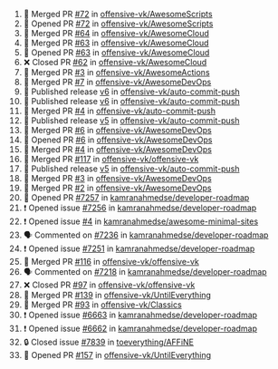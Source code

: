 <!--START_SECTION:activity-->
1. 🎉 Merged PR [#72](https://github.com/offensive-vk/AwesomeScripts/pull/72) in [offensive-vk/AwesomeScripts](https://github.com/offensive-vk/AwesomeScripts)
2. 💪 Opened PR [#72](https://github.com/offensive-vk/AwesomeScripts/pull/72) in [offensive-vk/AwesomeScripts](https://github.com/offensive-vk/AwesomeScripts)
3. 🎉 Merged PR [#64](https://github.com/offensive-vk/AwesomeCloud/pull/64) in [offensive-vk/AwesomeCloud](https://github.com/offensive-vk/AwesomeCloud)
4. 🎉 Merged PR [#63](https://github.com/offensive-vk/AwesomeCloud/pull/63) in [offensive-vk/AwesomeCloud](https://github.com/offensive-vk/AwesomeCloud)
5. 💪 Opened PR [#63](https://github.com/offensive-vk/AwesomeCloud/pull/63) in [offensive-vk/AwesomeCloud](https://github.com/offensive-vk/AwesomeCloud)
6. ❌ Closed PR [#62](https://github.com/offensive-vk/AwesomeCloud/pull/62) in [offensive-vk/AwesomeCloud](https://github.com/offensive-vk/AwesomeCloud)
7. 🎉 Merged PR [#3](https://github.com/offensive-vk/AwesomeActions/pull/3) in [offensive-vk/AwesomeActions](https://github.com/offensive-vk/AwesomeActions)
8. 🎉 Merged PR [#7](https://github.com/offensive-vk/AwesomeDevOps/pull/7) in [offensive-vk/AwesomeDevOps](https://github.com/offensive-vk/AwesomeDevOps)
9. 🚀 Published release [v6](https://github.com/offensive-vk/auto-commit-push/releases/tag/v6) in [offensive-vk/auto-commit-push](https://github.com/offensive-vk/auto-commit-push)
10. 🚀 Published release [v6](https://github.com/offensive-vk/auto-commit-push/releases/tag/v6) in [offensive-vk/auto-commit-push](https://github.com/offensive-vk/auto-commit-push)
11. 🎉 Merged PR [#4](https://github.com/offensive-vk/auto-commit-push/pull/4) in [offensive-vk/auto-commit-push](https://github.com/offensive-vk/auto-commit-push)
12. 🚀 Published release [v5](https://github.com/offensive-vk/auto-commit-push/releases/tag/v5) in [offensive-vk/auto-commit-push](https://github.com/offensive-vk/auto-commit-push)
13. 🎉 Merged PR [#6](https://github.com/offensive-vk/AwesomeDevOps/pull/6) in [offensive-vk/AwesomeDevOps](https://github.com/offensive-vk/AwesomeDevOps)
14. 💪 Opened PR [#6](https://github.com/offensive-vk/AwesomeDevOps/pull/6) in [offensive-vk/AwesomeDevOps](https://github.com/offensive-vk/AwesomeDevOps)
15. 🎉 Merged PR [#4](https://github.com/offensive-vk/AwesomeDevOps/pull/4) in [offensive-vk/AwesomeDevOps](https://github.com/offensive-vk/AwesomeDevOps)
16. 🎉 Merged PR [#117](https://github.com/offensive-vk/offensive-vk/pull/117) in [offensive-vk/offensive-vk](https://github.com/offensive-vk/offensive-vk)
17. 🚀 Published release [v5](https://github.com/offensive-vk/auto-commit-push/releases/tag/v5) in [offensive-vk/auto-commit-push](https://github.com/offensive-vk/auto-commit-push)
18. 🎉 Merged PR [#3](https://github.com/offensive-vk/AwesomeDevOps/pull/3) in [offensive-vk/AwesomeDevOps](https://github.com/offensive-vk/AwesomeDevOps)
19. 🎉 Merged PR [#2](https://github.com/offensive-vk/AwesomeDevOps/pull/2) in [offensive-vk/AwesomeDevOps](https://github.com/offensive-vk/AwesomeDevOps)
20. 💪 Opened PR [#7257](https://github.com/kamranahmedse/developer-roadmap/pull/7257) in [kamranahmedse/developer-roadmap](https://github.com/kamranahmedse/developer-roadmap)
21. ❗ Opened issue [#7256](https://github.com/kamranahmedse/developer-roadmap/issues/7256) in [kamranahmedse/developer-roadmap](https://github.com/kamranahmedse/developer-roadmap)
22. ❗ Opened issue [#4](https://github.com/kamranahmedse/awesome-minimal-sites/issues/4) in [kamranahmedse/awesome-minimal-sites](https://github.com/kamranahmedse/awesome-minimal-sites)
23. 🗣 Commented on [#7236](https://github.com/kamranahmedse/developer-roadmap/pull/7236#issuecomment-2380390071) in [kamranahmedse/developer-roadmap](https://github.com/kamranahmedse/developer-roadmap)
24. ❗ Opened issue [#7251](https://github.com/kamranahmedse/developer-roadmap/issues/7251) in [kamranahmedse/developer-roadmap](https://github.com/kamranahmedse/developer-roadmap)
25. 🎉 Merged PR [#116](https://github.com/offensive-vk/offensive-vk/pull/116) in [offensive-vk/offensive-vk](https://github.com/offensive-vk/offensive-vk)
26. 🗣 Commented on [#7218](https://github.com/kamranahmedse/developer-roadmap/pull/7218#issuecomment-2371299733) in [kamranahmedse/developer-roadmap](https://github.com/kamranahmedse/developer-roadmap)
27. ❌ Closed PR [#97](https://github.com/offensive-vk/offensive-vk/pull/97) in [offensive-vk/offensive-vk](https://github.com/offensive-vk/offensive-vk)
28. 🎉 Merged PR [#139](https://github.com/offensive-vk/UntilEverything/pull/139) in [offensive-vk/UntilEverything](https://github.com/offensive-vk/UntilEverything)
29. 🎉 Merged PR [#93](https://github.com/offensive-vk/Classics/pull/93) in [offensive-vk/Classics](https://github.com/offensive-vk/Classics)
30. ❗ Opened issue [#6663](https://github.com/kamranahmedse/developer-roadmap/issues/6663) in [kamranahmedse/developer-roadmap](https://github.com/kamranahmedse/developer-roadmap)
31. ❗ Opened issue [#6662](https://github.com/kamranahmedse/developer-roadmap/issues/6662) in [kamranahmedse/developer-roadmap](https://github.com/kamranahmedse/developer-roadmap)
32. 🔒 Closed issue [#7839](https://github.com/toeverything/AFFiNE/issues/7839) in [toeverything/AFFiNE](https://github.com/toeverything/AFFiNE)
33. 💪 Opened PR [#157](https://github.com/offensive-vk/UntilEverything/pull/157) in [offensive-vk/UntilEverything](https://github.com/offensive-vk/UntilEverything)
<!--END_SECTION:activity-->
